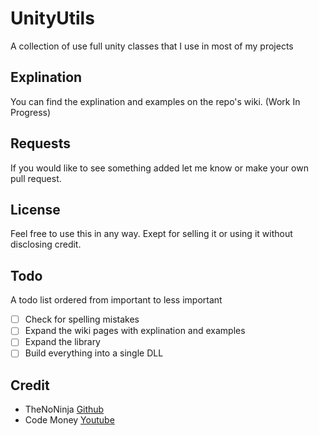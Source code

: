 # UnityUtils

A collection of use full unity classes that I use in most of my projects

## Explination

You can find the explination and examples on the repo's wiki. (Work In Progress) 

## Requests

If you would like to see something added let me know or make your own pull request.

## License

Feel free to use this in any way. Exept for selling it or using it without disclosing credit.

## Todo

A todo list ordered from important to less important
- [ ] Check for spelling mistakes 
- [ ] Expand the wiki pages with explination and examples
- [ ] Expand the library
- [ ] Build everything into a single DLL

## Credit

- TheNoNinja [Github](https://www.github.com/TheNoNinja)
- Code Money [Youtube](https://www.youtube.com/channel/UCFK6NCbuCIVzA6Yj1G_ZqCg)
